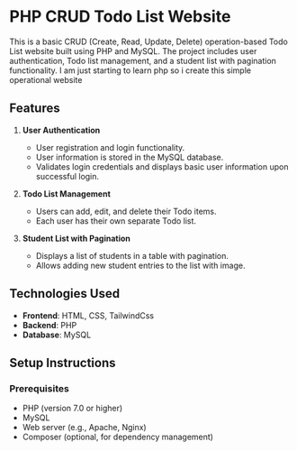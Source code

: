 # PHP CRUD Todo List Website

This is a basic CRUD (Create, Read, Update, Delete) operation-based Todo List website built using PHP and MySQL. The project includes user authentication, Todo list management, and a student list with pagination functionality. I am just starting to learn php so i create this simple operational website 

## Features

1. **User Authentication**
   - User registration and login functionality.
   - User information is stored in the MySQL database.
   - Validates login credentials and displays basic user information upon successful login.

2. **Todo List Management**
   - Users can add, edit, and delete their Todo items.
   - Each user has their own separate Todo list.

3. **Student List with Pagination**
   - Displays a list of students in a table with pagination.
   - Allows adding new student entries to the list with image.

## Technologies Used
- **Frontend**: HTML, CSS, TailwindCss
- **Backend**: PHP
- **Database**: MySQL

## Setup Instructions

### Prerequisites
- PHP (version 7.0 or higher)
- MySQL
- Web server (e.g., Apache, Nginx)
- Composer (optional, for dependency management)
